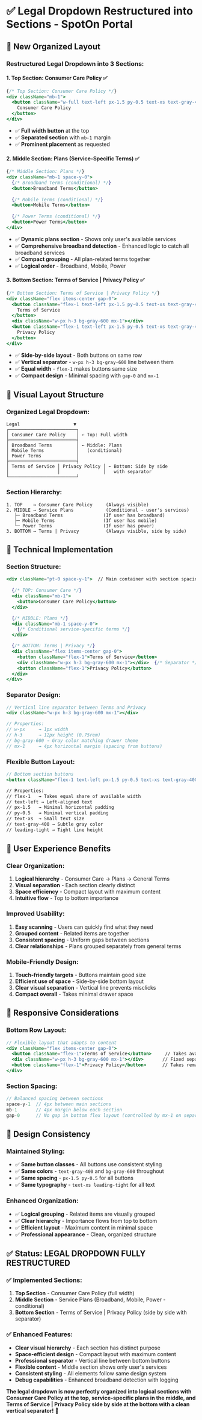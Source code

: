 # ✅ Legal Dropdown Restructured into Sections - SpotOn Portal

## 🎯 **New Organized Layout**

### **Restructured Legal Dropdown into 3 Sections:**

#### **1. Top Section: Consumer Care Policy** ✅
```jsx
{/* Top Section: Consumer Care Policy */}
<div className="mb-1">
  <button className="w-full text-left px-1.5 py-0.5 text-xs text-gray-400 leading-tight">
    Consumer Care Policy
  </button>
</div>
```
- ✅ **Full width button** at the top
- ✅ **Separated section** with `mb-1` margin
- ✅ **Prominent placement** as requested

#### **2. Middle Section: Plans (Service-Specific Terms)** ✅
```jsx
{/* Middle Section: Plans */}
<div className="mb-1 space-y-0">
  {/* Broadband Terms (conditional) */}
  <button>Broadband Terms</button>
  
  {/* Mobile Terms (conditional) */}
  <button>Mobile Terms</button>
  
  {/* Power Terms (conditional) */}
  <button>Power Terms</button>
</div>
```
- ✅ **Dynamic plans section** - Shows only user's available services
- ✅ **Comprehensive broadband detection** - Enhanced logic to catch all broadband services
- ✅ **Compact grouping** - All plan-related terms together
- ✅ **Logical order** - Broadband, Mobile, Power

#### **3. Bottom Section: Terms of Service | Privacy Policy** ✅
```jsx
{/* Bottom Section: Terms of Service | Privacy Policy */}
<div className="flex items-center gap-0">
  <button className="flex-1 text-left px-1.5 py-0.5 text-xs text-gray-400 leading-tight">
    Terms of Service
  </button>
  <div className="w-px h-3 bg-gray-600 mx-1"></div>
  <button className="flex-1 text-left px-1.5 py-0.5 text-xs text-gray-400 leading-tight">
    Privacy Policy
  </button>
</div>
```
- ✅ **Side-by-side layout** - Both buttons on same row
- ✅ **Vertical separator** - `w-px h-3 bg-gray-600` line between them
- ✅ **Equal width** - `flex-1` makes buttons same size
- ✅ **Compact design** - Minimal spacing with `gap-0` and `mx-1`

## 🎨 **Visual Layout Structure**

### **Organized Legal Dropdown**:
```
Legal                    ▼
┌─────────────────────────┐
│ Consumer Care Policy    │ ← Top: Full width
├─────────────────────────┤
│ Broadband Terms         │ ← Middle: Plans
│ Mobile Terms            │   (conditional)
│ Power Terms             │   
├─────────────────────────┤
│ Terms of Service │ Privacy Policy │ ← Bottom: Side by side
│                  │                │   with separator
└─────────────────────────┘
```

### **Section Hierarchy**:
```
1. TOP    → Consumer Care Policy     (Always visible)
2. MIDDLE → Service Plans            (Conditional - user's services)
   ├─ Broadband Terms               (If user has broadband)
   ├─ Mobile Terms                  (If user has mobile)  
   └─ Power Terms                   (If user has power)
3. BOTTOM → Terms | Privacy          (Always visible, side by side)
```

## 🔧 **Technical Implementation**

### **Section Structure**:
```jsx
<div className="pt-0 space-y-1">  // Main container with section spacing
  
  {/* TOP: Consumer Care */}
  <div className="mb-1">
    <button>Consumer Care Policy</button>
  </div>

  {/* MIDDLE: Plans */}
  <div className="mb-1 space-y-0">
    {/* Conditional service-specific terms */}
  </div>

  {/* BOTTOM: Terms | Privacy */}
  <div className="flex items-center gap-0">
    <button className="flex-1">Terms of Service</button>
    <div className="w-px h-3 bg-gray-600 mx-1"></div>  {/* Separator */}
    <button className="flex-1">Privacy Policy</button>
  </div>
</div>
```

### **Separator Design**:
```jsx
// Vertical line separator between Terms and Privacy
<div className="w-px h-3 bg-gray-600 mx-1"></div>

// Properties:
// w-px     → 1px width
// h-3      → 12px height (0.75rem)
// bg-gray-600 → Gray color matching drawer theme
// mx-1     → 4px horizontal margin (spacing from buttons)
```

### **Flexible Button Layout**:
```jsx
// Bottom section buttons
<button className="flex-1 text-left px-1.5 py-0.5 text-xs text-gray-400 leading-tight">

// Properties:
// flex-1   → Takes equal share of available width
// text-left → Left-aligned text
// px-1.5   → Minimal horizontal padding
// py-0.5   → Minimal vertical padding
// text-xs  → Small text size
// text-gray-400 → Subtle gray color
// leading-tight → Tight line height
```

## 🎯 **User Experience Benefits**

### **Clear Organization**:
1. **Logical hierarchy** - Consumer Care → Plans → General Terms
2. **Visual separation** - Each section clearly distinct
3. **Space efficiency** - Compact layout with maximum content
4. **Intuitive flow** - Top to bottom importance

### **Improved Usability**:
1. **Easy scanning** - Users can quickly find what they need
2. **Grouped content** - Related items are together
3. **Consistent spacing** - Uniform gaps between sections
4. **Clear relationships** - Plans grouped separately from general terms

### **Mobile-Friendly Design**:
1. **Touch-friendly targets** - Buttons maintain good size
2. **Efficient use of space** - Side-by-side bottom layout
3. **Clear visual separation** - Vertical line prevents misclicks
4. **Compact overall** - Takes minimal drawer space

## 📱 **Responsive Considerations**

### **Bottom Row Layout**:
```jsx
// Flexible layout that adapts to content
<div className="flex items-center gap-0">
  <button className="flex-1">Terms of Service</button>     // Takes available space
  <div className="w-px h-3 bg-gray-600 mx-1"></div>       // Fixed separator
  <button className="flex-1">Privacy Policy</button>      // Takes remaining space
</div>
```

### **Section Spacing**:
```jsx
// Balanced spacing between sections
space-y-1  // 4px between main sections
mb-1       // 4px margin below each section
gap-0      // No gap in bottom flex layout (controlled by mx-1 on separator)
```

## 🎨 **Design Consistency**

### **Maintained Styling**:
- ✅ **Same button classes** - All buttons use consistent styling
- ✅ **Same colors** - `text-gray-400` and `bg-gray-600` throughout
- ✅ **Same spacing** - `px-1.5 py-0.5` for all buttons
- ✅ **Same typography** - `text-xs leading-tight` for all text

### **Enhanced Organization**:
- ✅ **Logical grouping** - Related items are visually grouped
- ✅ **Clear hierarchy** - Importance flows from top to bottom
- ✅ **Efficient layout** - Maximum content in minimal space
- ✅ **Professional appearance** - Clean, organized structure

## ✅ **Status: LEGAL DROPDOWN FULLY RESTRUCTURED**

### **✅ Implemented Sections**:
1. **Top Section** - Consumer Care Policy (full width)
2. **Middle Section** - Service Plans (Broadband, Mobile, Power - conditional)
3. **Bottom Section** - Terms of Service | Privacy Policy (side by side with separator)

### **✅ Enhanced Features**:
- **Clear visual hierarchy** - Each section has distinct purpose
- **Space-efficient design** - Compact layout with maximum content
- **Professional separator** - Vertical line between bottom buttons
- **Flexible content** - Middle section shows only user's services
- **Consistent styling** - All elements follow same design system
- **Debug capabilities** - Enhanced broadband detection with logging

**The legal dropdown is now perfectly organized into logical sections with Consumer Care Policy at the top, service-specific plans in the middle, and Terms of Service | Privacy Policy side by side at the bottom with a clean vertical separator!** 🎉

